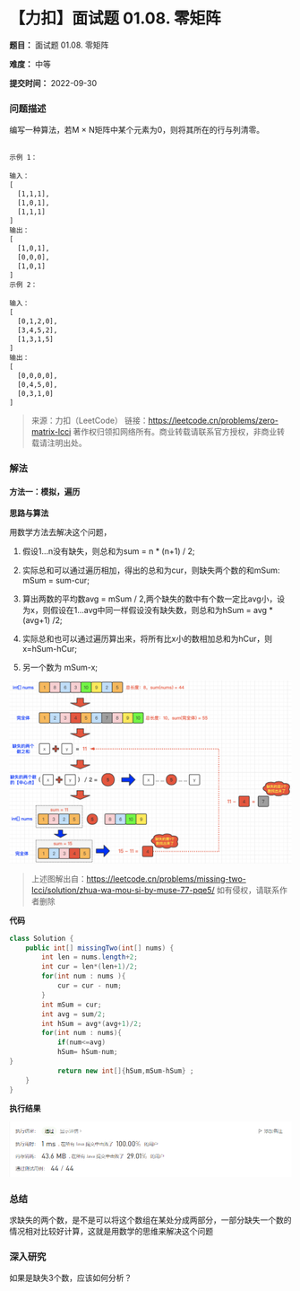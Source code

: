 # 【力扣】面试题 01.08. 零矩阵

**题目：** 面试题 01.08. 零矩阵

**难度：** 中等

**提交时间：** 2022-09-30


### 问题描述

编写一种算法，若M × N矩阵中某个元素为0，则将其所在的行与列清零。

```示例 

示例 1：

输入：
[
  [1,1,1],
  [1,0,1],
  [1,1,1]
]
输出：
[
  [1,0,1],
  [0,0,0],
  [1,0,1]
]
示例 2：

输入：
[
  [0,1,2,0],
  [3,4,5,2],
  [1,3,1,5]
]
输出：
[
  [0,0,0,0],
  [0,4,5,0],
  [0,3,1,0]
]
```

>来源：力扣（LeetCode）
>链接：https://leetcode.cn/problems/zero-matrix-lcci
>著作权归领扣网络所有。商业转载请联系官方授权，非商业转载请注明出处。



### 解法

#### 方法一：模拟，遍历

 **思路与算法** 

用数学方法去解决这个问题，

1. 假设1...n没有缺失，则总和为sum = n * (n+1) / 2;

2. 实际总和可以通过遍历相加，得出的总和为cur，则缺失两个数的和mSum: mSum = sum-cur;

3. 算出两数的平均数avg = mSum / 2,两个缺失的数中有个数一定比avg小，设为x，则假设在1...avg中同一样假设没有缺失数，则总和为hSum = avg * (avg+1) /2;

4. 实际总和也可以通过遍历算出来，将所有比x小的数相加总和为hCur，则x=hSum-hCur;

5. 另一个数为 mSum-x;

![图解算法](img/图解算法.png)

>上述图解出自：https://leetcode.cn/problems/missing-two-lcci/solution/zhua-wa-mou-si-by-muse-77-pqe5/  如有侵权，请联系作者删除


**代码**

```java
class Solution {
    public int[] missingTwo(int[] nums) {
        int len = nums.length+2;
        int cur = len*(len+1)/2;
        for(int num : nums ){
            cur = cur - num;
        }
        int mSum = cur;
        int avg = sum/2;
        int hSum = avg*(avg+1)/2;
        for(int num : nums){
            if(num<=avg)
            hSum= hSum-num;
}       
            return new int[]{hSum,mSum-hSum} ;
    }
}
```

**执行结果**

![执行结果](img/20220930000929.png)



### 总结

求缺失的两个数，是不是可以将这个数组在某处分成两部分，一部分缺失一个数的情况相对比较好计算，这就是用数学的思维来解决这个问题



### 深入研究

如果是缺失3个数，应该如何分析？





